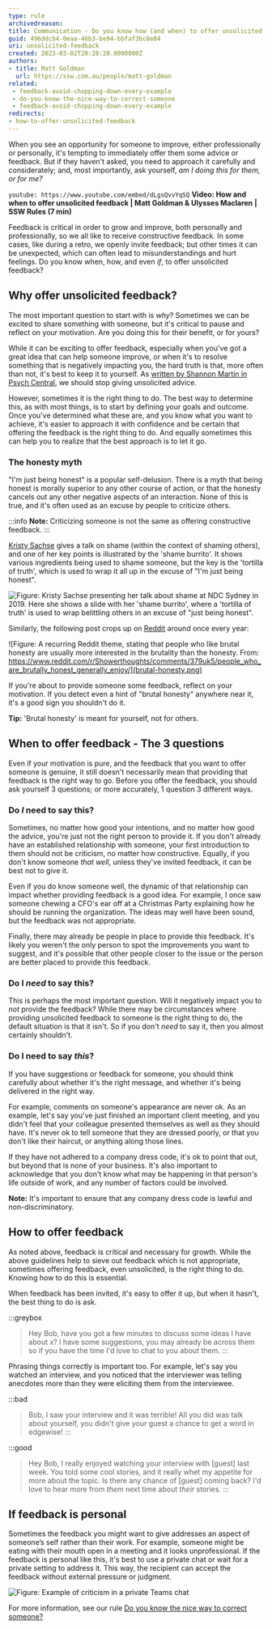 ```yaml
---
type: rule
archivedreason: 
title: Communication - Do you know how (and when) to offer unsolicited feedback?
guid: 496ddcb4-0eaa-46b3-be94-bbfaf3bc8e84
uri: unsolicited-feedback
created: 2023-03-02T20:28:20.0000000Z
authors:
- title: Matt Goldman
  url: https://ssw.com.au/people/matt-goldman
related:
 - feedback-avoid-chopping-down-every-example
 - do-you-know-the-nice-way-to-correct-someone
 - feedback-avoid-chopping-down-every-example
redirects:
- how-to-offer-unsolicited-feedback
---
```


When you see an opportunity for someone to improve, either professionally or personally, it's tempting to immediately offer them some advice or feedback. But if they haven't asked, you need to approach it carefully and considerately; and, most importantly, ask yourself, _am I doing this for them, or for me?_

<!--endintro-->

`youtube: https://www.youtube.com/embed/dLgsQvvYqSQ`
**Video: How and when to offer unsolicited feedback | Matt Goldman & Ulysses Maclaren | SSW Rules (7 min)**

Feedback is critical in order to grow and improve, both personally and professionally, so we all like to receive constructive feedback. In some cases, like during a retro, we openly invite feedback; but other times it can be unexpected, which can often lead to misunderstandings and hurt feelings. Do you know when, how, and even _if_, to offer unsolicited feedback?

## Why offer unsolicited feedback?

The most important question to start with is _why_? Sometimes we can be excited to share something with someone, but it's critical to pause and reflect on your motivation. Are you doing this for their benefit, or for yours?
    
While it can be exciting to offer feedback, especially when you've got a great idea that can help someone improve, or when it's to resolve something that is negatively impacting you, the hard truth is that, more often than not, it's best to keep it to yourself. As [written by Shannon Martin in Psych Central](https://psychcentral.com/blog/imperfect/2020/02/its-time-to-stop-giving-unsolicited-advice), we should stop giving unsolicited advice.

However, sometimes it is the right thing to do. The best way to determine this, as with most things, is to start by defining your goals and outcome. Once you've determined what these are, and you know what you want to achieve, it's easier to approach it with confidence and be certain that offering the feedback is the right thing to do. And equally sometimes this can help you to realize that the best approach is to let it go.

### The honesty myth

"I'm just being honest" is a popular self-delusion. There is a myth that being honest is morally superior to any other course of action, or that the honesty cancels out any other negative aspects of an interaction. None of this is true, and it's often used as an excuse by people to criticize others.

:::info
**Note:** Criticizing someone is not the same as offering constructive feedback.
:::

[Kristy Sachse](https://twitter.com/kristysachse) gives a talk on shame (within the context of shaming others), and one of her key points is illustrated by the 'shame burrito'. It shows various ingredients being used to shame someone, but the key is the 'tortilla of truth', which is used to wrap it all up in the excuse of "I'm just being honest".

![Figure: Kristy Sachse presenting her talk about shame at NDC Sydney in 2019. Here she shows a slide with her 'shame burrito', where a 'tortilla of truth' is used to wrap belittling others in an excuse of "just being honest".](shame-burrito.jpg)

Similarly, the following post crops up on [Reddit](https://reddit.com) around once every year:

![Figure: A recurring Reddit theme, stating that people who like brutal honesty are usually more interested in the brutality than the honesty. From: https://www.reddit.com/r/Showerthoughts/comments/379uk5/people_who_are_brutally_honest_generally_enjoy/](brutal-honesty.png)

    
If you're about to provide someone some feedback, reflect on your motivation. If you detect even a hint of "brutal honesty" anywhere near it, it's a good sign you shouldn't do it.

**Tip:** 'Brutal honesty' is meant for yourself, not for others. 

## When to offer feedback - The 3 questions

Even if your motivation is pure, and the feedback that you want to offer someone is genuine, it still doesn't necessarily mean that providing that feedback is the right way to go. Before you offer the feedback, you should ask yourself 3 questions; or more accurately, 1 question 3 different ways.

### Do _I_ need to say this?

Sometimes, no matter how good your intentions, and no matter how good the advice, you're just not the right person to provide it. If you don't already have an established relationship with someone, your first introduction to them should not be criticism, no matter how constructive. Equally, if you don't know someone _that well_, unless they've invited feedback, it can be best not to give it.
    
Even if you do know someone well, the dynamic of that relationship can impact whether providing feedback is a good idea. For example, I once saw someone chewing a CFO's ear off at a Christmas Party explaining how he should be running the organization. The ideas may well have been sound, but the feedback was not appropriate.

Finally, there may already be people in place to provide this feedback. It's likely you weren't the only person to spot the improvements you want to suggest, and it's possible that other people closer to the issue or the person are better placed to provide this feedback.

### Do I _need_ to say this?

This is perhaps the most important question. Will it negatively impact you to _not_ provide the feedback? While there may be circumstances where providing unsolicited feedback to someone is the right thing to do, the default situation is that it isn't. So if you don't _need_ to say it, then you almost certainly shouldn't.

### Do I need to say _this_?

If you have suggestions or feedback for someone, you should think carefully about whether it's the right message, and whether it's being delivered in the right way.
    
For example, comments on someone's appearance are never ok. As an example, let's say you've just finished an important client meeting, and you didn't feel that your colleague presented themselves as well as they should have. It's never ok to tell someone that they are dressed poorly, or that you don't like their haircut, or anything along those lines.

If they have not adhered to a company dress code, it's ok to point that out, but beyond that is none of your business. It's also important to acknowledge that you don't know what may be happening in that person's life outside of work, and any number of factors could be involved.

**Note:** It's important to ensure that any company dress code is lawful and non-discriminatory.

## How to offer feedback

As noted above, feedback is critical and necessary for growth. While the above guidelines help to sieve out feedback which is not appropriate, sometimes offering feedback, even unsolicited, is the right thing to do. Knowing how to do this is essential.
    
When feedback has been invited, it's easy to offer it up, but when it hasn't, the best thing to do is ask.

:::greybox
> Hey Bob, have you got a few minutes to discuss some ideas I have about _x_? I have some suggestions, you may already be across them so if you have the time I'd love to chat to you about them.
:::

Phrasing things correctly is important too. For example, let's say you watched an interview, and you noticed that the interviewer was telling anecdotes more than they were eliciting them from the interviewee.

:::bad
> Bob, I saw your interview and it was terrible! All you did was talk about yourself, you didn't give your guest a chance to get a word in edgewise!
:::

:::good
> Hey Bob, I really enjoyed watching your interview with [guest] last week. You told some cool stories, and it really whet my appetite for more about the topic. Is there any chance of [guest] coming back? I'd love to hear more from _them_ next time about _their_ stories.
:::

## If feedback is personal

Sometimes the feedback you might want to give addresses an aspect of someone’s self rather than their work. For example, someone might be eating with their mouth open in a meeting and it looks unprofessional. If the feedback is personal like this, it's best to use a private chat or wait for a private setting to address it. This way, the recipient can accept the feedback without external pressure or judgment.

![Figure: Example of criticism in a private Teams chat](/rules/unsolicited-feedback/private-criticism.png)

For more information, see our rule [Do you know the nice way to correct someone?](/do-you-know-the-nice-way-to-correct-someone)


